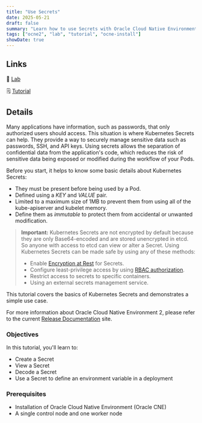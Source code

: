 ```yaml
---
title: "Use Secrets"
date: 2025-05-21
draft: false
summary: "Learn how to use Secrets with Oracle Cloud Native Environment."
tags: ["ocne2", "lab", "tutorial", "ocne-install"]
showDate: true
---
```


## Links

:crescent_moon: [Lab](https://luna.oracle.com/lab/5f5b5b18-263f-46a3-81e1-81d6b6386272)

:spiral_notepad: [Tutorial](https://docs.oracle.com/en/learn/ocne2-secrets)

## Details

Many applications have information, such as passwords, that only authorized users should access. This situation is where Kubernetes Secrets can help. They provide a way to securely manage sensitive data such as passwords, SSH, and API keys. Using secrets allows the separation of confidential data from the application's code, which reduces the risk of sensitive data being exposed or modified during the workflow of your Pods.

Before you start, it helps to know some basic details about Kubernetes Secrets:

- They must be present before being used by a Pod.
- Defined using a *KEY* and *VALUE* pair.
- Limited to a maximum size of 1MB to prevent them from using all of the kube-apiserver and kubelet memory.
- Define them as *immutable* to protect them from accidental or unwanted modification.

> **Important:** Kubernetes Secrets are not encrypted by default because they are only Base64-encoded and are stored unencrypted in etcd. So anyone with access to etcd can view or alter a Secret. Using Kubernetes Secrets can be made safe by using any of these methods:
>
> - Enable [Encryption at Rest](https://kubernetes.io/docs/tasks/administer-cluster/encrypt-data/) for Secrets.
> - Configure least-privilege access by using [RBAC authorization](https://kubernetes.io/docs/reference/access-authn-authz/rbac/).
> - Restrict access to secrets to specific containers.
> - Using an external secrets management service.

This tutorial covers the basics of Kubernetes Secrets and demonstrates a simple use case.

For more information about Oracle Cloud Native Environment 2, please refer to the current [Release Documentation](https://docs.oracle.com/en/operating-systems/olcne/) site.

### Objectives

In this tutorial, you'll learn to:

- Create a Secret
- View a Secret
- Decode a Secret
- Use a Secret to define an environment variable in a deployment

### Prerequisites

- Installation of Oracle Cloud Native Environment (Oracle CNE)
- A single control node and one worker node
